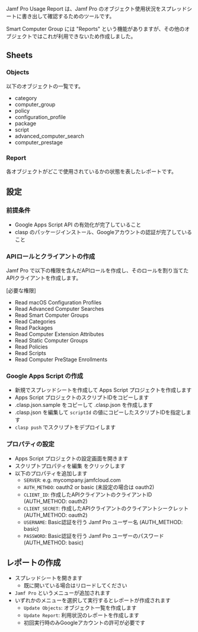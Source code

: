 Jamf Pro Usage Report は、Jamf Pro のオブジェクト使用状況をスプレッドシートに書き出して確認するためのツールです。

Smart Computer Group には "Reports" という機能がありますが、その他のオブジェクトではこれが利用できないため作成しました。

## Sheets

### Objects

以下のオブジェクトの一覧です。

- category
- computer_group
- policy
- configuration_profile
- package
- script
- advanced_computer_search
- computer_prestage

### Report

各オブジェクトがどこで使用されているかの状態を表したレポートです。

## 設定

### 前提条件

- Google Apps Script API の有効化が完了していること
- clasp のパッケージインストール、Googleアカウントの認証が完了していること

### APIロールとクライアントの作成

Jamf Pro で以下の権限を含んだAPIロールを作成し、そのロールを割り当てたAPIクライアントを作成します。

[必要な権限]

- Read macOS Configuration Profiles
- Read Advanced Computer Searches
- Read Smart Computer Groups
- Read Categories
- Read Packages
- Read Computer Extension Attributes
- Read Static Computer Groups
- Read Policies
- Read Scripts
- Read Computer PreStage Enrollments

### Google Apps Script の作成

- 新規でスプレッドシートを作成して Apps Script プロジェクトを作成します
- Apps Script プロジェクトのスクリプトIDをコピーします
- .clasp.json.sample をコピーして .clasp.json を作成します
- .clasp.json を編集して `scriptId` の値にコピーしたスクリプトIDを指定します
- `clasp push` でスクリプトをデプロイします

### プロパティの設定

- Apps Script プロジェクトの設定画面を開きます
- スクリプトプロパティを編集 をクリックします
- 以下のプロパティを追加します
  - `SERVER`: e.g. mycompany.jamfcloud.com
  - `AUTH_METHDO`: oauth2 or basic (未設定の場合は oauth2)
  - `CLIENT_ID`: 作成したAPIクライアントのクライアントID (AUTH_METHOD: oauth2)
  - `CLIENT_SECRET`: 作成したAPIクライアントのクライアントシークレット  (AUTH_METHOD: oauth2)
  - `USERNAME`: Basic認証を行う Jamf Pro ユーザー名 (AUTH_METHOD: basic)
  - `PASSWORD`: Basic認証を行う Jamf Pro ユーザーのパスワード (AUTH_METHOD: basic)

## レポートの作成

- スプレッドシートを開きます
  - 既に開いている場合はリロードしてください
- `Jamf Pro` というメニューが追加されます
- いずれかのメニューを選択して実行するとレポートが作成されます
  - `Update Objects`: オブジェクト一覧を作成します
  - `Update Report`: 利用状況のレポートを作成します
  - 初回実行時のみGoogleアカウントの許可が必要です
